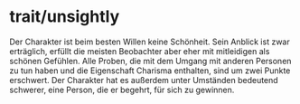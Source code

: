 # trait/unsightly

Der Charakter ist beim besten Willen keine Schönheit. Sein Anblick ist zwar erträglich, erfüllt die meisten Beobachter aber eher mit mitleidigen als schönen Gefühlen. Alle Proben, die mit dem Umgang mit anderen Personen zu tun haben und die Eigenschaft Charisma enthalten, sind um zwei Punkte erschwert. Der Charakter hat es außerdem unter Umständen bedeutend schwerer, eine Person, die er begehrt, für sich zu gewinnen.
